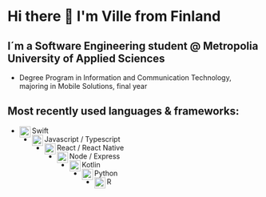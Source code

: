 # Hi there 👋 I'm Ville from Finland

## I´m a Software Engineering student @ Metropolia University of Applied Sciences
- Degree Program in Information and Communication Technology, majoring in Mobile Solutions, final year

## Most recently used languages & frameworks:
- Swift<img align="left" alt="swift" width="22px" src="https://cdn.jsdelivr.net/npm/simple-icons@v3/icons/swift.svg"/>
- Javascript / Typescript<img align="left" alt="javascript" width="22px" src="https://cdn.jsdelivr.net/npm/simple-icons@v3/icons/javascript.svg"/>
- React / React Native<img align="left" alt="react" width="22px" src="https://cdn.jsdelivr.net/npm/simple-icons@v3/icons/react.svg"/>
- Node / Express<img align="left" alt="javascript" width="22px" src="https://cdn.jsdelivr.net/npm/simple-icons@v3/icons/javascript.svg"/>
- Kotlin<img align="left" alt="android" width="22px" src="https://cdn.jsdelivr.net/npm/simple-icons@v3/icons/android.svg"/>
- Python<img align="left" alt="python" width="22px" src="https://cdn.jsdelivr.net/npm/simple-icons@v3/icons/python.svg"/>
- R<img align="left" alt="R" width="22px" src="https://cdn.jsdelivr.net/npm/simple-icons@v3/icons/r.svg"/>
